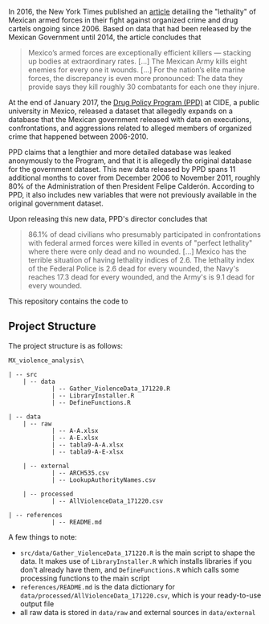 In 2016, the New York Times published an [article](https://www.nytimes.com/2016/05/27/world/americas/mexican-militarys-high-kill-rate-raises-human-rights-fears.html?_r=1) detailing the "lethality" of Mexican armed forces in their fight against organized crime and drug cartels ongoing since 2006. Based on data that had been released by the Mexican Government until 2014, the article concludes that

> Mexico’s armed forces are exceptionally efficient killers — stacking up bodies at extraordinary rates. [...] The Mexican Army kills eight enemies for every one it wounds. [...] For the nation’s elite marine forces, the discrepancy is even more pronounced: The data they provide says they kill roughly 30 combatants for each one they injure.

At the end of January 2017, the [Drug Policy Program (PPD)](http://www.politicadedrogas.org/) at CIDE, a public university in Mexico, released a dataset that allegedly expands on a database that the Mexican government released with data on executions, confrontations, and aggressions related to alleged members of organized crime that happened between 2006-2010.

PPD claims that a lengthier and more detailed database was leaked anonymously to the Program, and that it is allegedly the original database for the government dataset. This new data released by PPD spans 11 additional months to cover from December 2006 to November 2011, roughly 80% of the Administration of then President Felipe Calder&oacute;n. According to PPD, it also includes new variables that were not previously available in the original government dataset.

Upon releasing this new data, PPD's director concludes that  

> 86.1% of dead civilians who presumably participated in confrontations with federal armed forces were killed in events of "perfect lethality" where there were only dead and no wounded. [...] Mexico has the terrible situation of having lethality indices of 2.6. The lethality index of the Federal Police is 2.6 dead for every wounded, the Navy's reaches 17.3 dead for every wounded, and the Army's is 9.1 dead for every wounded.

This repository contains the code to 

## Project Structure

The project structure is as follows:

```
MX_violence_analysis\

| -- src
	| -- data
			| -- Gather_ViolenceData_171220.R
			| -- LibraryInstaller.R
			| -- DefineFunctions.R

| -- data  
	| -- raw
			| -- A-A.xlsx
			| -- A-E.xlsx
			| -- tabla9-A-A.xlsx
			| -- tabla9-A-E-xlsx

	| -- external
			| -- ARCH535.csv
			| -- LookupAuthorityNames.csv

	| -- processed
			| -- AllViolenceData_171220.csv

| -- references  
			| -- README.md

```

A few things to note:

* `src/data/Gather_ViolenceData_171220.R` is the main script to shape the data. It makes use of `LibraryInstaller.R` which installs libraries if you don't already have them, and `DefineFunctions.R` which calls some processing functions to the main script
* `references/README.md` is the data dictionary for `data/processed/AllViolenceData_171220.csv`, which is your ready-to-use output file
* all raw data is stored in `data/raw` and external sources in `data/external`

